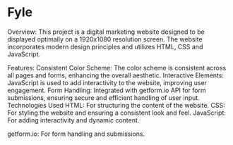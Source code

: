 # Fyle

Overview:
This project is a digital marketing website designed to be displayed optimally on a 1920x1080 resolution screen. The website incorporates modern design principles and utilizes HTML, CSS and JavaScript.

Features:
Consistent Color Scheme: The color scheme is consistent across all pages and forms, enhancing the overall aesthetic.
Interactive Elements: JavaScript is used to add interactivity to the website, improving user engagement.
Form Handling: Integrated with getform.io API for form submissions, ensuring secure and efficient handling of user input.
Technologies Used
HTML: For structuring the content of the website.
CSS: For styling the website and ensuring a consistent look and feel.
JavaScript: For adding interactivity and dynamic content.

getform.io: For form handling and submissions.
